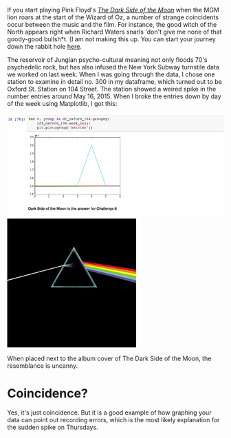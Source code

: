 If you start playing Pink Floyd's [_The Dark Side of the Moon_](https://en.wikipedia.org/wiki/The_Dark_Side_of_the_Moon) when the MGM lion roars at the start of the Wizard of Oz, a number of strange coincidents occur between the music and the film. For instance, the good witch of the North appears right when Richard Waters snarls 'don't give me none of that goody-good bullsh\*t. (I am not making this up. You can start your journey down the rabbit hole [here](https://en.wikipedia.org/wiki/Dark_Side_of_the_Rainbow). 

The reservoir of Jungian psycho-cultural meaning not only floods 70's
psychedelic rock, but has also infused the New York Subway turnstile data we
worked on last week. When
I was going through the data, I chose one station to examine in detail no. 300 in my
dataframe, which turned out to be Oxford St. Station on 104 Street. The station
showed a weired spike in the number entries around May 16, 2015. When I broke the entries down by day of the week using Matplotlib, I got this:

![Oxford Station Turnstile Data](/images/dark_side_of_the_moon_graph.png) ![Pink Floyd Album Cover](/images/Dark_Side_of_the_Moon.png)

When placed next to the album cover of The Dark Side of the Moon, the resemblance is
uncanny.

# Coincidence? 
Yes, it's just coincidence. But it is a good example of how graphing your data
can point out recording errors, which is the most likely explanation for the
sudden spike on Thursdays.
